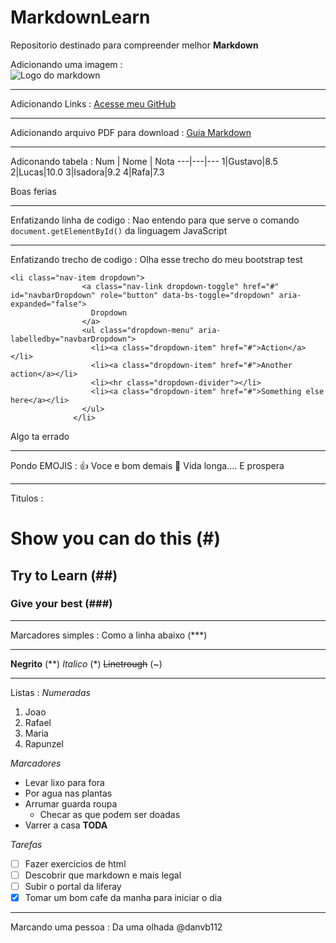 # MarkdownLearn
Repositorio destinado para compreender melhor **Markdown**

Adicionando uma imagem :  
![Logo do markdown](https://user-images.githubusercontent.com/52680028/111641007-80988980-87db-11eb-837b-cf3231c73482.png)
***

Adicionando Links : 
[Acesse meu GitHub](https://github.com/lucasperj)
***
Adicionando arquivo PDF para download : 
[Guia Markdown](https://github.com/lucasperj/MarkdownLean/files/6164959/guia-markdown.pdf)
***
Adiconando tabela : 
Num | Nome | Nota
---|---|---
1|Gustavo|8.5
2|Lucas|10.0
3|Isadora|9.2
4|Rafa|7.3

Boas ferias
***
Enfatizando linha de codigo : 
Nao entendo para que serve o comando `document.getElementById()` da linguagem JavaScript
***
Enfatizando trecho de codigo :
Olha esse trecho do meu bootstrap test

```
<li class="nav-item dropdown">
                <a class="nav-link dropdown-toggle" href="#" id="navbarDropdown" role="button" data-bs-toggle="dropdown" aria-expanded="false">
                  Dropdown
                </a>
                <ul class="dropdown-menu" aria-labelledby="navbarDropdown">
                  <li><a class="dropdown-item" href="#">Action</a></li>
                  <li><a class="dropdown-item" href="#">Another action</a></li>
                  <li><hr class="dropdown-divider"></li>
                  <li><a class="dropdown-item" href="#">Something else here</a></li>
                </ul>
              </li>
```

Algo ta errado
***
Pondo EMOJIS :
:+1: Voce e bom demais
:vulcan_salute: Vida longa.... E prospera
***
Titulos : 
# Show you can do this (#)
## Try to Learn (##)
### Give your best (###)
***
Marcadores simples : 
Como a linha abaixo (***)
*** 
**Negrito** (**)
*Italico* (*)
~~Linetrough~~ (~)

***

Listas : 
*Numeradas*
1. Joao
1. Rafael
1. Maria
1. Rapunzel

*Marcadores*
* Levar lixo para fora
* Por agua nas plantas
* Arrumar guarda roupa
   * Checar as que podem ser doadas
* Varrer a casa **TODA**

*Tarefas*
- [ ] Fazer exercicios de html
- [ ] Descobrir que markdown e mais legal
- [ ] Subir o portal da liferay
- [X] Tomar um bom cafe da manha para iniciar o dia

***
Marcando uma pessoa : 
Da uma olhada @danvb112
